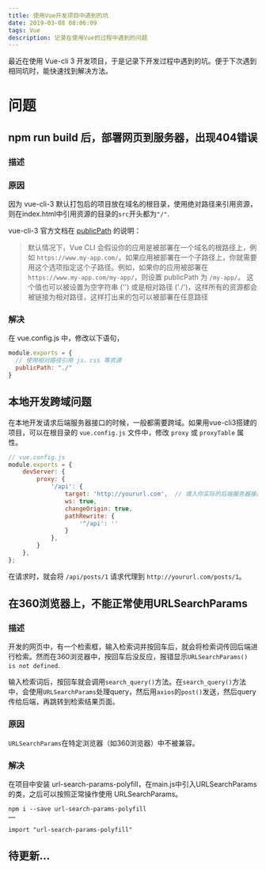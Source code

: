 ```yaml
---
title: 使用Vue开发项目中遇到的坑
date: 2019-03-08 08:06:09
tags: Vue
description: 记录在使用Vue的过程中遇到的问题
---
```


最近在使用 Vue-cli 3 开发项目，于是记录下开发过程中遇到的坑。便于下次遇到相同坑时，能快速找到解决方法。

# 问题

## npm run build 后，部署网页到服务器，出现404错误

### 描述

### 原因

因为 vue-cli-3 默认打包后的项目放在域名的根目录，使用绝对路径来引用资源，则在index.html中引用资源的目录的`src`开头都为`"/"`.

vue-cli-3 官方文档在 [publicPath](https://cli.vuejs.org/zh/config/#publicpath) 的说明：
>默认情况下，Vue CLI 会假设你的应用是被部署在一个域名的根路径上，例如 `https://www.my-app.com/`。如果应用被部署在一个子路径上，你就需要用这个选项指定这个子路径。例如，如果你的应用被部署在 `https://www.my-app.com/my-app/`，则设置 publicPath 为 `/my-app/`。
这个值也可以被设置为空字符串 ('') 或是相对路径 ('./')，这样所有的资源都会被链接为相对路径，这样打出来的包可以被部署在任意路径

### 解决

在 vue.config.js 中，修改以下语句，

```js
module.exports = {
  // 使用相对路径引用 js、css 等资源
  publicPath: "./"
}
```

## 本地开发跨域问题

在本地开发请求后端服务器接口的时候，一般都需要跨域。如果用vue-cli3搭建的项目，可以在根目录的 `vue.config.js` 文件中，修改 `proxy` 或 `proxyTable` 属性。

```js
// vue.config.js
module.exports = {
    devServer: {
        proxy: {
            '/api': {
                target: 'http://yoururl.com',  // 填入你实际的后端服务器接口
                ws: true,  
                changeOrigin: true,
                pathRewrite: {
                    '^/api': ''
                }
            },
        }
    },
};
```

在请求时，就会将 `/api/posts/1` 请求代理到 `http://yoururl.com/posts/1`。

## 在360浏览器上，不能正常使用URLSearchParams

### 描述

开发的网页中，有一个检索框，输入检索词并按回车后，就会将检索词传回后端进行检索。然而在360浏览器中，按回车后没反应，报错显示`URLSearchParams() is not defined`.

输入检索词后，按回车就会调用`search_query()`方法。在`search_query()`方法中，会使用`URLSearchParams`处理query，然后用`axios`的`post()`发送，然后query传给后端，再跳转到检索结果页面。

### 原因

`URLSearchParams`在特定浏览器（如360浏览器）中不被兼容。

### 解决

在项目中安装 url-search-params-polyfill，在main.js中引入URLSearchParams 的类，之后可以按照正常操作使用 URLSearchParams。

```
npm i --save url-search-params-polyfill
……

import "url-search-params-polyfill"
```

## 待更新...